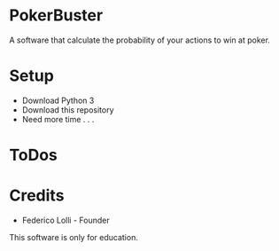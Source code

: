 # PokerBuster
A software that calculate the probability of your actions to win at poker.

# Setup
* Download Python 3
* Download this repository
* Need more time . . .

# ToDos

# Credits
* Federico Lolli - Founder

This software is only for education.
